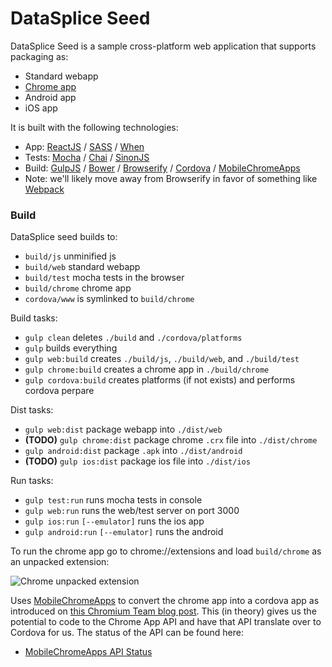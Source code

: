 DataSplice Seed
===
DataSplice Seed is a sample cross-platform web application that supports packaging as:

- Standard webapp
- [Chrome app](https://developer.chrome.com/apps/about_apps)
- Android app
- iOS app

It is built with the following technologies:

- App: [ReactJS](facebook.github.io/react/) / [SASS](sass-lang.com) / [When](https://github.com/cujojs/when)
- Tests: [Mocha](visionmedia.github.io/mocha/) / [Chai](chaijs.com) / [SinonJS](http://sinonjs.org/)
- Build: [GulpJS](gulpjs.com) / [Bower](bower.io) / [Browserify](browserify.org) / [Cordova](cordova.apache.org) / [MobileChromeApps](https://github.com/MobileChromeApps/mobile-chrome-apps)
 - Note: we'll likely move away from Browserify in favor of something like [Webpack](webpack.github.io)

### Build

DataSplice seed builds to:

- `build/js` unminified js
- `build/web` standard webapp
- `build/test` mocha tests in the browser
- `build/chrome` chrome app
- `cordova/www` is symlinked to `build/chrome`

Build tasks:

- `gulp clean` deletes `./build` and `./cordova/platforms`
- `gulp` builds everything
- `gulp web:build` creates `./build/js`, `./build/web`, and `./build/test`
- `gulp chrome:build` creates a chrome app in `./build/chrome`
- `gulp cordova:build` creates platforms (if not exists) and performs cordova perpare

Dist tasks:

- `gulp web:dist` package webapp into `./dist/web`
- __(TODO)__ `gulp chrome:dist` package chrome `.crx` file into `./dist/chrome`
- `gulp android:dist` package `.apk` into `./dist/android`
- __(TODO)__ `gulp ios:dist` package ios file into `./dist/ios`

Run tasks:

- `gulp test:run` runs mocha tests in console
- `gulp web:run` runs the web/test server on port 3000
- `gulp ios:run` `[--emulator]` runs the ios app
- `gulp android:run` `[--emulator]` runs the android

To run the chrome app go to chrome://extensions and load `build/chrome` as an unpacked extension:

![Chrome unpacked extension](http://i.imgur.com/IkZWOLV.png "Chrome unpacked extension")

Uses [MobileChromeApps](https://github.com/MobileChromeApps/mobile-chrome-apps) to convert the chrome app into a cordova app as introduced on [this Chromium Team blog post](http://blog.chromium.org/2014/01/run-chrome-apps-on-mobile-using-apache.html). This (in theory) gives us the potential to code to the Chrome App API and have that API translate over to Cordova for us. The status of the API can be found here:

- [MobileChromeApps API Status](https://github.com/MobileChromeApps/mobile-chrome-apps/blob/master/docs/APIStatus.md)


